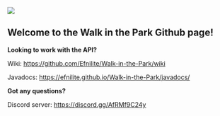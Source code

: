 ![](https://i.imgur.com/76OHsNA.png)

## Welcome to the Walk in the Park Github page!

**Looking to work with the API?**

Wiki: https://github.com/Efnilite/Walk-in-the-Park/wiki

Javadocs: https://efnilite.github.io/Walk-in-the-Park/javadocs/

**Got any questions?**

Discord server: https://discord.gg/AfRMf9C24y
